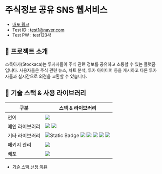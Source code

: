 # 주식정보 공유 SNS 웹서비스 
- [배포 링크](https://stockaca.vercel.app)
- Test ID : test1@naver.com
- Test PW : test1234!

## 📌 프로젝트 소개
스톡아카(Stockaca)는 투자자들이 주식 관련 정보를 공유하고 소통할 수 있는 플랫폼입니다. 사용자들은 주식 관련 뉴스, 차트 분석, 투자 아이디어 등을 게시하고 다른 투자자들과 실시간으로 의견을 교환할 수 있습니다.

## 📌 기술 스택 & 사용 라이브러리
  
|구분| 스택 & 라이브러리|
|--|--|
|언어| <img src="https://img.shields.io/badge/TypeScript-007ACC?style=for-the-badge&logo=typescript&logoColor=white">|
|메인 라이브러리|<img src="https://img.shields.io/badge/react-61DAFB?style=for-the-badge&logo=react&logoColor=black"> <img src="https://img.shields.io/badge/nextjs-000000?style=for-the-badge&logo=nextdotjs&logoColor=white">|
|기타 라이브러리|<img alt="Static Badge" src="https://img.shields.io/badge/tailwindcss-06B6D4?style=for-the-badge&logo=tailwindcss&logoColor=black"> <img src="https://img.shields.io/badge/tanstack query-FF4154?style=for-the-badge"> <img src="https://img.shields.io/badge/justand-2359C6?style=for-the-badge&logo=justand"> <img src="https://img.shields.io/badge/firebase-FFCA28?style=for-the-badge"> <img src="https://img.shields.io/badge/eslint-4B32C3?style=for-the-badge&logo=eslint"> <img src="https://img.shields.io/badge/prettier-F7B93E?style=for-the-badge"> 
|패키지 관리|<img src="https://img.shields.io/badge/npm-CB3837?style=for-the-badge&logo=npm"> |
|배포| <img src="https://img.shields.io/badge/vercel-232F3E?style=for-the-badge&logo=vercel&logoColor=white">

- [기술 스택 선정 이유](https://github.com/ncb6206/stockaca/wiki/%EA%B8%B0%EC%88%A0-%EC%8A%A4%ED%83%9D-%EC%84%A0%EC%A0%95-%EC%9D%B4%EC%9C%A0)

